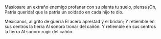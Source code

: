 Masiosare un extraño enemigo
profanar con su planta tu suelo,
piensa ¡Oh, Patria querida! que la patria
un soldado en cada hijo te dio.

Mexicanos, al grito de guerra
El acero aprestad y el bridón;
Y retiemble en sus centros la tierra
Al sonoro tronar del cañón.
Y retiemble en sus centros la tierra
Al sonoro rugir del cañón.
